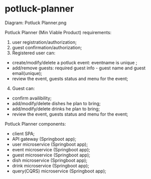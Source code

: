 # potluck-planner

Diagram: Potluck Planner.png

Potluck Planner (Min Viable Product) requirements:
1) user registration/authorization;
2) guest confirmation/authorization;
3) Registered user can:
  - create/modify/delete a potluck event: eventname is unique ;
  - add/remove guests: required guest info - guest name and guest email(unique);
  - review the event, guests status and menu for the event;
4) Guest can:
 - confirm availibility;
 - add/modify/delete dishes he plan to bring;
 - add/modify/delete drinks he plan to bring;
 - review the event, guests status and menu for the event;

Potluck Planner components:
- client SPA;
- API gateway (Springboot app);
- user microservice (Springboot app);
- event microservice (Springboot app);
- guest microservice (Springboot app);
- dish microservice (Springboot app);
- drink microservice (Springboot app);
- query(CQRS) microservice (Springboot app);

